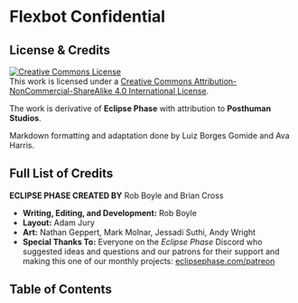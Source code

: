 # Flexbot Confidential

## License & Credits

<a rel="license" href="http://creativecommons.org/licenses/by-nc-sa/4.0/"><img alt="Creative Commons License" style="border-width:0" src="https://i.creativecommons.org/l/by-nc-sa/4.0/88x31.png" /></a><br />
This work is licensed under a <a rel="license" href="http://creativecommons.org/licenses/by-nc-sa/4.0/">Creative Commons Attribution-NonCommercial-ShareAlike 4.0 International License</a>.

The work is derivative of **Eclipse Phase** with attribution to **Posthuman Studios**.

Markdown formatting and adaptation done by Luiz Borges Gomide and Ava Harris.

## Full List of Credits

**ECLIPSE PHASE CREATED BY** Rob Boyle and Brian Cross

<!-- CLEANED div class="stat-list" -->

- **Writing, Editing, and Development:** Rob Boyle
- **Layout:** Adam Jury
- **Art:** Nathan Geppert, Mark Molnar, Jessadi Suthi, Andy Wright
- **Special Thanks To:** Everyone on the _Eclipse Phase_ Discord who suggested ideas and questions and our patrons for their support and making this one of our monthly projects: [eclipsephase.com/patreon](http://eclipsephase.com/patreon)

<!-- CLEANED /div -->

## Table of Contents

<!-- TOC PLACEHOLDER -->
